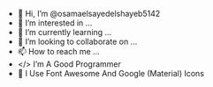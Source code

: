 - 👋 Hi, I’m @osamaelsayedelshayeb5142
- 👀 I’m interested in ...
- 🌱 I’m currently learning ...
- 💞️ I’m looking to collaborate on ...
- 📫 How to reach me ...
- </> I’m A Good Programmer
- 🏴 I Use Font Awesome And Google (Material) Icons
<!---
osamaelsayedelshayeb5142/osamaelsayedelshayeb5142 is a ✨ special ✨ repository because its `README.md` (this file) appears on your GitHub profile.
You can click the Preview link to take a look at your changes.
--->
